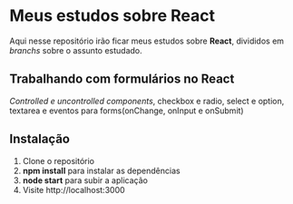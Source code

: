 # Meus estudos sobre React

Aqui nesse repositório irão ficar meus estudos sobre **React**, divididos em *branchs* sobre o assunto estudado.

## Trabalhando com formulários no React

*Controlled e uncontrolled components*, checkbox e radio, select e option, textarea e eventos para forms(onChange, onInput e onSubmit)

## Instalação

 1. Clone o repositório
 2. **npm install** para instalar as dependências
 3. **node start** para subir a aplicação
 4. Visite http://localhost:3000